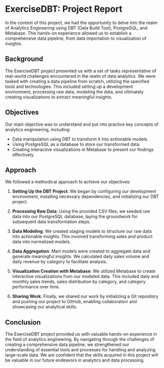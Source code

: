# ExerciseDBT: Project Report

In the context of this project, we had the opportunity to delve into the realm of Analytics Engineering using DBT (Data Build Tool), PostgreSQL, and Metabase. This hands-on experience allowed us to establish a comprehensive data pipeline, from data importation to visualization of insights.

## Background

The ExerciseDBT project presented us with a set of tasks representative of real-world challenges encountered in the realm of data analytics. We were tasked with creating a data pipeline from scratch, utilizing the specified tools and technologies. This included setting up a development environment, processing raw data, modeling the data, and ultimately creating visualizations to extract meaningful insights.

## Objectives

Our main objective was to understand and put into practice key concepts of analytics engineering, including:

- Data manipulation using DBT to transform it into actionable models.
- Using PostgreSQL as a database to store our transformed data.
- Creating interactive visualizations in Metabase to present our findings effectively.

## Approach

We followed a methodical approach to achieve our objectives:

1. **Setting Up the DBT Project**: We began by configuring our development environment, installing necessary dependencies, and initializing our DBT project.

2. **Processing Raw Data**: Using the provided CSV files, we seeded raw data into our PostgreSQL database, laying the groundwork for subsequent data transformation steps.

3. **Data Modeling**: We created staging models to structure our raw data into actionable insights. This involved transforming sales and product data into normalized models.

4. **Data Aggregation**: Mart models were created to aggregate data and generate meaningful insights. We calculated daily sales volume and daily revenue by category to facilitate analysis.

5. **Visualization Creation with Metabase**: We utilized Metabase to create interactive visualizations from our modeled data. This included daily and monthly sales trends, sales distribution by category, and category performance over time.

6. **Sharing Work**: Finally, we shared our work by initializing a Git repository and pushing our project to GitHub, enabling collaboration and showcasing our analytical skills.

## Conclusion

The ExerciseDBT project provided us with valuable hands-on experience in the field of analytics engineering. By navigating through the challenges of creating a comprehensive data pipeline, we strengthened our understanding of essential tools and processes for handling and analyzing large-scale data. We are confident that the skills acquired in this project will be valuable in our future endeavors in analytics and data processing.
